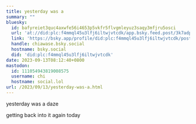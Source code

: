 ```yaml
---
title: yesterday was a
summary: ""
bluesky:
  id: bafyreiet3quc4axwfe56i4653p5vkfr5flvgmleyuz3saqy3mfjru5osci
  url: 'at://did:plc:f4mmql45u3lfj6iltwjvtcdk/app.bsky.feed.post/3k7adpkphze2t'
  link: 'https://bsky.app/profile/did:plc:f4mmql45u3lfj6iltwjvtcdk/post/3k7adpkphze2t'
  handle: chiawase.bsky.social
  hostname: bsky.social
  did: 'did:plc:f4mmql45u3lfj6iltwjvtcdk'
date: 2023-09-13T08:12:40+0800
mastodon:
  id: 111054943819008575
  username: chi
  hostname: social.lol
url: /2023/09/13/yesterday-was-a.html
---
```


yesterday was a daze

getting back into it again today
